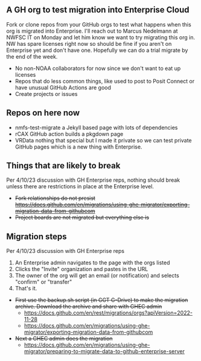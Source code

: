 ## A GH org to test migration into Enterprise Cloud

Fork or clone repos from your GitHub orgs to test what happens when this org is migrated into Enterprise. I'll reach out to Marcus Nedelmann at NWFSC IT on Monday and let him know we want to try migrating this org in. NW has spare licenses right now so should be fine if you aren't on Enterprise yet and don't have one. Hopefully we can do a trial migrate by the end of the week.

* No non-NOAA collaborators for now since we don't want to eat up licenses
* Repos that do less common things, like used to post to Posit Connect or have unusual GitHub Actions are good
* Create projects or issues

## Repos on here now

* nmfs-test-migrate a Jekyll based page with lots of dependencies
* rCAX GitHub action builds a pkgdown page
* VRData nothing that special but I made it private so we can test private GitHub pages which is a new thing with Enterprise.

## Things that are likely to break

Per 4/10/23 discussion with GH Enterprise reps, nothing should break unless there are restrictions in place at the Enterprise level.

* ~~Fork relationships do not presist https://docs.github.com/en/migrations/using-ghe-migrator/exporting-migration-data-from-githubcom~~
* ~~Project boards are not migrated but everything else is~~

## Migration steps

Per 4/10/23 discussion with GH Enterprise reps

1. An Enterprise admin navigates to the page with the orgs listed
2. Clicks the "Invite" organization and pastes in the URL
3. The owner of the org will get an email (or notification) and selects "confirm" or "transfer"
4. That's it.

* ~~First use the backup.sh script (in GGT G-Drive) to make the migration archive. Download the archive and share with GHEC admin~~
  * https://docs.github.com/en/rest/migrations/orgs?apiVersion=2022-11-28
  * https://docs.github.com/en/migrations/using-ghe-migrator/exporting-migration-data-from-githubcom
* ~~Next a GHEC admin does the migration~~
  * https://docs.github.com/en/migrations/using-ghe-migrator/preparing-to-migrate-data-to-github-enterprise-server

